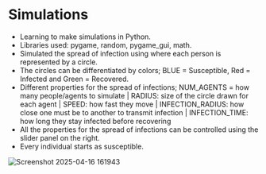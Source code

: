 # Simulations

- Learning to make simulations in Python.
- Libraries used: pygame, random, pygame_gui, math.
- Simulated the spread of infection using where each person is represented by a circle.
- The circles can be differentiated by colors; BLUE = Susceptible, Red = Infected and Green = Recovered.
- Different properties for the spread of infections; NUM_AGENTS = how many people/agents to simulate | RADIUS: size of the circle drawn for each agent | SPEED: how fast they move | INFECTION_RADIUS: how close one must be to another to transmit infection | INFECTION_TIME: how long they stay infected before recovering
- All the properties for the spread of infections can be controlled using the slider panel on the right.
- Every individual starts as susceptible.

![Screenshot 2025-04-16 161943](https://github.com/user-attachments/assets/8ca4cb3b-c60d-4b8c-b7b2-196ff70fe983)

 

